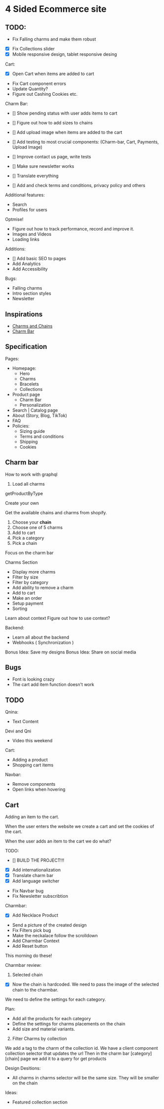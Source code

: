 # 4 Sided Ecommerce site

## TODO:

- Fix Falling charms and make them robust
- [x] Fix Collections slider
- [x] Mobile responsive design, tablet responsive desing

Cart:
- [x] Open Cart when items are added to cart
- Fix Cart component errors
- Update Quantity?
- Figure out Cashing Cookies etc.

Charm Bar:
- [] Show pending status with user adds items to cart
- [] Figure out how to add sizes to chains
- [] Add upload image when items are added to the cart
- [] Add testing to most crucial components: (Charm-bar, Cart, Payments, Upload Image)

- [] Improve contact us page, write tests
- [] Make sure newsletter works


- [] Translate everything
- [] Add and check terms and conditions, privacy policy and others

Additional features:
- Search
- Profiles for users

Optmise!
- Figure out how to track performance, record and improve it.
- Images and Videos
- Loading links

Additions:
- [] Add basic SEO to pages
- Add Analytics
- Add Accessibility 


Bugs:
- Falling charms
- Intro section styles
- Newsletter


## Inspirations

- [Charms and Chains](https://www.madebymary.com/collections/charms-and-chains)
- [Charm Bar](https://www.lavenderandgracedesigns.com/products/charm-necklace-1)

## Specification

Pages:

- Homepage:
  - Hero
  - Charms
  - Bracelets
  - Collections
- Product page
  - Charm Bar
  - Personalization
- Search | Catalog page
- About (Story, Blog, TikTok)
- FAQ
- Policies:
  - Sizing guide
  - Terms and conditions
  - Shipping
  - Cookies


## Charm bar

How to work with graphql

1. Load all charms

getProductByType

Create your own

Get the available chains and charms from shopify.

1. Choose your **chain**
2. Choose one of 5 charms
3. Add to cart
4. Pick a category
5. Pick a chain

Focus on the charm bar

Charms Section

- Display more charms
- Filter by size
- Filter by category
- Add ability to remove a charm
- Add to cart
- Make an order
- Setup payment
- Sorting

Learn about context
Figure out how to use context?

Backend:

- Learn all about the backend
- Webhooks ( Synchronization )

Bonus Idea: Save my designs
Bonus Idea: Share on social media

## Bugs

- Font is looking crazy
- The cart add item function doesn't work

## TODO

Qnina:
- Text Content

Devi and Qni
- Video this weekend

Cart:
- Adding a product
- Shopping cart items

Navbar:
- Remove components
- Open links when hovering



## Cart

Adding an item to the cart.

When the user enters the website we create a cart and set the cookies of the cart.

When the user adds an item to the cart we do what?











































TODO:
- [] BUILD THE PROJECT!!! 
- [X] Add internationalization
- [X] Translate charm bar
- [x] Add language switcher
- Fix Navbar bug
- Fix Newsletter subscribtion


Charmbar:
- [x] Add Necklace Product
- Send a picture of the created design
- Fix Filters pick bug
- Make the neckalace follow the scrolldown
- Add Charmbar Context
- Add Reset button



This morning do these!

Charmbar review:

1. Selected chain

-[x] Now the chain is hardcoded. We need to pass the image of the selected chain to the
charmbar.

We need to define the settings for each category.

Plan:
- Add all the products for each category
- Define the settings for charms placements on the chain
- Add size and material variants.

2. Filter Charms by collection

We add a tag to the charm of the collection id. 
We have a client component collection selector that updates the url
Then in the charm bar [category][chain] page we add it to a query for get products


Design Desitions:

- All charms in charms selector will be the same size. They will be smaller on the chain

Ideas:

- Featured collection section
